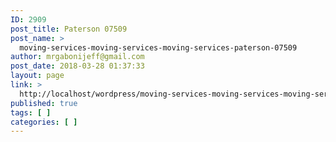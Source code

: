 ```yaml
---
ID: 2909
post_title: Paterson 07509
post_name: >
  moving-services-moving-services-moving-services-paterson-07509
author: mrgabonijeff@gmail.com
post_date: 2018-03-28 01:37:33
layout: page
link: >
  http://localhost/wordpress/moving-services-moving-services-moving-services-paterson-07509/
published: true
tags: [ ]
categories: [ ]
---
```

